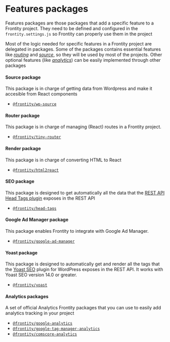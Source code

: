 # Features packages

Features packages are those packages that add a specific feature to a Frontity project. They need to be defined and configured in the `frontity.settings.js` so Frontity can properly use them in the project

Most of the logic needed for specific features in a Frontity project are delegated in packages. Some of the packages contains essential features like [_routing_](#router-package) and [_source_](#source-package), so they will be used by most of the projects. Other optional features (like [_analytics_](#analytics-packages)) can be easily implemented through other packages

#### Source package

This package is in charge of getting data from Wordpress and make it accesible from React components

- [`@frontity/wp-source`](wp-source.md)

#### Router package

This package is in charge of managing (React) routes in a Frontity project.

- [`@frontity/tiny-router`](tiny-router.md)

#### Render package

This package is in charge of converting HTML to React

- [`@frontity/html2react`](html2react.md)

#### SEO package

This package is designed to get automatically all the data that the [REST API Head Tags plugin](https://wordpress.org/plugins/rest-api-head-tags/) exposes in the REST API

- [`@frontity/head-tags`](head-tags.md)

#### Google Ad Manager package

This package enables Frontity to integrate with Google Ad Manager.

- [`@frontity/google-ad-manager`](google-ad-manager.md)

#### Yoast package

This package is designed to automatically get and render all the tags that the [Yoast SEO](https://wordpress.org/plugins/wordpress-seo/) plugin for WordPress exposes in the REST API. It works with Yoast SEO version 14.0 or greater.

- [`@frontity/yoast`](yoast.md)

#### Analytics packages

A set of official Analytics Frontity packages that you can use to easily add analytics tracking in your project

- [`@frontity/google-analytics`](analytics/google-analytics.md)
- [`@frontity/google-tag-manager-analytics`](analytics/google-tag-manager-analytics.md)
- [`@frontity/comscore-analytics`](analytics/comscore-analytics.md)
